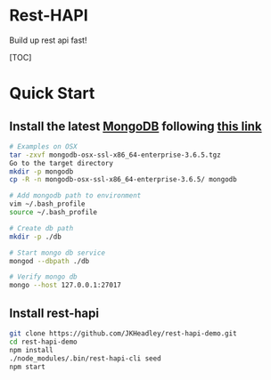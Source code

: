 # Rest-HAPI

Build up rest api fast!

[TOC]

# Quick Start

## Install the latest [MongoDB](https://www.mongodb.com/download-center?&_ga=2.173400227.1846048751.1530057377-1187271852.1530057377#enterprise) following [this link](https://docs.mongodb.com/manual/installation/) 

```bash
# Examples on OSX
tar -zxvf mongodb-osx-ssl-x86_64-enterprise-3.6.5.tgz
Go to the target directory
mkdir -p mongodb
cp -R -n mongodb-osx-ssl-x86_64-enterprise-3.6.5/ mongodb

# Add mongodb path to environment
vim ~/.bash_profile
source ~/.bash_profile

# Create db path
mkdir -p ./db

# Start mongo db service
mongod --dbpath ./db

# Verify mongo db
mongo --host 127.0.0.1:27017
```

## Install rest-hapi

```bash
git clone https://github.com/JKHeadley/rest-hapi-demo.git
cd rest-hapi-demo
npm install
./node_modules/.bin/rest-hapi-cli seed
npm start
```

